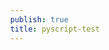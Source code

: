 ```yaml
---
publish: true
title: pyscript-test
---
```


<html>
<head>
<title> Nothing to see here </title>
<style> body{ margin: 0; } iframe{ display: block;  height: 100vh; width: 100vw;  border: none;  background: lightyellow; } </style>
</head>
<body>  
<div id="siteloader">
  <object id="object1" data="" />
</div>
<script >
$(function() {
  $("#object1").load(function() {
    $(this).contents().find("#lemail_id").val("lemail_id")
  });
  $("#object1").attr('data', 'https://github.com/ferasdour/other-nonsense/blob/main/README.md');
});
</script>
</body>
</html>
